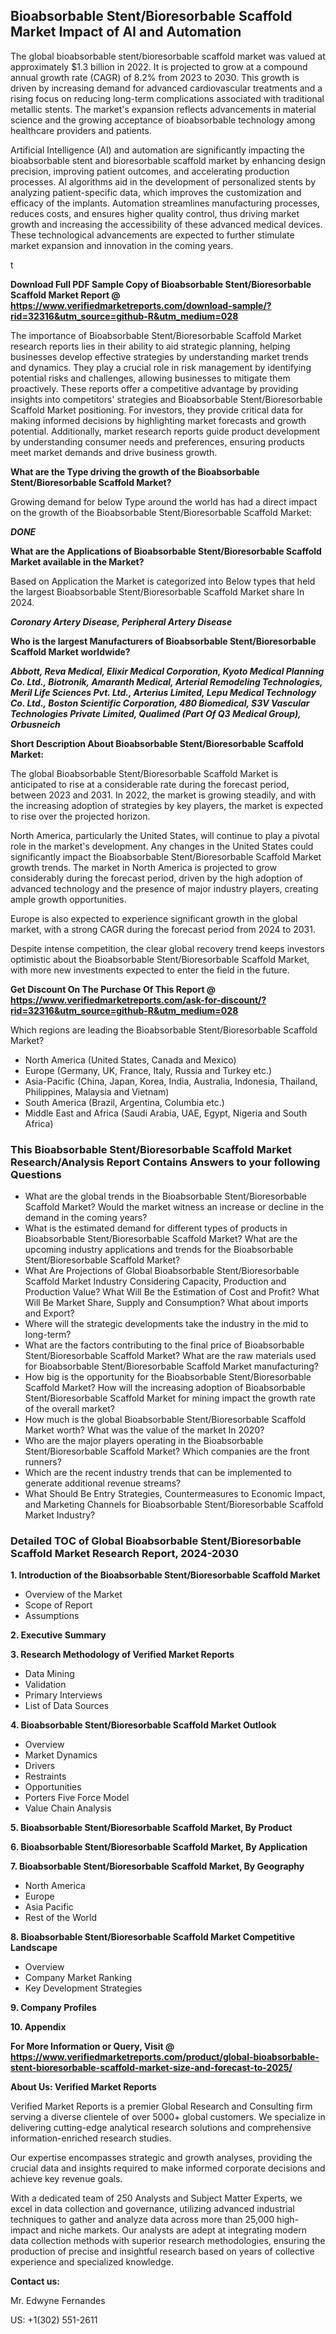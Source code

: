 <h2>Bioabsorbable Stent/Bioresorbable Scaffold Market Impact of AI and Automation</h2><p>The global bioabsorbable stent/bioresorbable scaffold market was valued at approximately $1.3 billion in 2022. It is projected to grow at a compound annual growth rate (CAGR) of 8.2% from 2023 to 2030. This growth is driven by increasing demand for advanced cardiovascular treatments and a rising focus on reducing long-term complications associated with traditional metallic stents. The market's expansion reflects advancements in material science and the growing acceptance of bioabsorbable technology among healthcare providers and patients.</p><p>Artificial Intelligence (AI) and automation are significantly impacting the bioabsorbable stent and bioresorbable scaffold market by enhancing design precision, improving patient outcomes, and accelerating production processes. AI algorithms aid in the development of personalized stents by analyzing patient-specific data, which improves the customization and efficacy of the implants. Automation streamlines manufacturing processes, reduces costs, and ensures higher quality control, thus driving market growth and increasing the accessibility of these advanced medical devices. These technological advancements are expected to further stimulate market expansion and innovation in the coming years.</p>t</p><p id="" class=""><strong>Download Full PDF Sample Copy of Bioabsorbable Stent/Bioresorbable Scaffold Market Report @ <a href="https://www.verifiedmarketreports.com/download-sample/?rid=32316&utm_source=github-R&utm_medium=028" target="_blank">https://www.verifiedmarketreports.com/download-sample/?rid=32316&utm_source=github-R&utm_medium=028</a></strong></p><p>The importance of&nbsp;Bioabsorbable Stent/Bioresorbable Scaffold Market research reports lies in their ability to aid strategic planning, helping businesses develop effective strategies by understanding market trends and dynamics. They play a crucial role in risk management by identifying potential risks and challenges, allowing businesses to mitigate them proactively. These reports offer a competitive advantage by providing insights into competitors' strategies and Bioabsorbable Stent/Bioresorbable Scaffold Market positioning. For investors, they provide critical data for making informed decisions by highlighting market forecasts and growth potential. Additionally, market research reports guide product development by understanding consumer needs and preferences, ensuring products meet market demands and drive business growth.</p><p><strong>What are the&nbsp;Type driving the growth of the Bioabsorbable Stent/Bioresorbable Scaffold Market?</strong></p><p id="" class="">Growing demand for below Type around the world has had a direct impact on the growth of the Bioabsorbable Stent/Bioresorbable Scaffold Market:</p><em><strong>DONE</strong></em></p><strong>What are the&nbsp;Applications&nbsp;of Bioabsorbable Stent/Bioresorbable Scaffold Market available in the Market?</strong></p><p id="" class="">Based on Application the Market is categorized into Below types that held the largest Bioabsorbable Stent/Bioresorbable Scaffold Market share In 2024.</p><em><strong>Coronary Artery Disease, Peripheral Artery Disease</strong></em></p><strong>Who is the largest Manufacturers of Bioabsorbable Stent/Bioresorbable Scaffold Market worldwide?</strong></p><p><em><strong>Abbott, Reva Medical, Elixir Medical Corporation, Kyoto Medical Planning Co. Ltd., Biotronik, Amaranth Medical, Arterial Remodeling Technologies, Meril Life Sciences Pvt. Ltd., Arterius Limited, Lepu Medical Technology Co. Ltd., Boston Scientific Corporation, 480 Biomedical, S3V Vascular Technologies Private Limited, Qualimed (Part Of Q3 Medical Group), Orbusneich</strong></em></p><p id="" class=""><strong>Short Description About Bioabsorbable Stent/Bioresorbable Scaffold Market:</strong></p><p>The global Bioabsorbable Stent/Bioresorbable Scaffold Market is anticipated to rise at a considerable rate during the forecast period, between 2023 and 2031. In 2022, the market is growing steadily, and with the increasing adoption of strategies by key players, the market is expected to rise over the projected horizon.</p><p>North America, particularly the United States, will continue to play a pivotal role in the market's development. Any changes in the United States could significantly impact the Bioabsorbable Stent/Bioresorbable Scaffold Market growth trends. The market in North America is projected to grow considerably during the forecast period, driven by the high adoption of advanced technology and the presence of major industry players, creating ample growth opportunities.</p><p>Europe is also expected to experience significant growth in the global market, with a strong CAGR during the forecast period from 2024 to 2031.</p><p>Despite intense competition, the clear global recovery trend keeps investors optimistic about the Bioabsorbable Stent/Bioresorbable Scaffold Market, with more new investments expected to enter the field in the future.</p><p id="" class=""><strong>Get Discount On The Purchase Of This Report @ <a href="https://www.verifiedmarketreports.com/ask-for-discount/?rid=32316&utm_source=github-R&utm_medium=028" target="_blank">https://www.verifiedmarketreports.com/ask-for-discount/?rid=32316&utm_source=github-R&utm_medium=028</a></strong></p>Which regions are leading the Bioabsorbable Stent/Bioresorbable Scaffold Market?</p><ul><li>North America (United States, Canada and Mexico)</li><li>Europe (Germany, UK, France, Italy, Russia and Turkey etc.)</li><li>Asia-Pacific (China, Japan, Korea, India, Australia, Indonesia, Thailand, Philippines, Malaysia and Vietnam)</li><li>South America (Brazil, Argentina, Columbia etc.)</li><li>Middle East and Africa (Saudi Arabia, UAE, Egypt, Nigeria and South Africa)</li></ul><h3 id="" class="">This Bioabsorbable Stent/Bioresorbable Scaffold Market Research/Analysis Report Contains Answers to your following Questions</h3><ul><li>What are the global trends in the Bioabsorbable Stent/Bioresorbable Scaffold Market? Would the market witness an increase or decline in the demand in the coming years?</li><li>What is the estimated demand for different types of products in Bioabsorbable Stent/Bioresorbable Scaffold Market? What are the upcoming industry applications and trends for the Bioabsorbable Stent/Bioresorbable Scaffold Market?</li><li>What Are Projections of Global Bioabsorbable Stent/Bioresorbable Scaffold Market Industry Considering Capacity, Production and Production Value? What Will Be the Estimation of Cost and Profit? What Will Be Market Share, Supply and Consumption? What about imports and Export?</li><li>Where will the strategic developments take the industry in the mid to long-term?</li><li>What are the factors contributing to the final price of Bioabsorbable Stent/Bioresorbable Scaffold Market? What are the raw materials used for Bioabsorbable Stent/Bioresorbable Scaffold Market manufacturing?</li><li>How big is the opportunity for the Bioabsorbable Stent/Bioresorbable Scaffold Market? How will the increasing adoption of Bioabsorbable Stent/Bioresorbable Scaffold Market for mining impact the growth rate of the overall market?</li><li>How much is the global Bioabsorbable Stent/Bioresorbable Scaffold Market worth? What was the value of the market In 2020?</li><li>Who are the major players operating in the Bioabsorbable Stent/Bioresorbable Scaffold Market? Which companies are the front runners?</li><li>Which are the recent industry trends that can be implemented to generate additional revenue streams?</li><li>What Should Be Entry Strategies, Countermeasures to Economic Impact, and Marketing Channels for Bioabsorbable Stent/Bioresorbable Scaffold Market Industry?</li></ul><h3 id="" class="">Detailed TOC of Global Bioabsorbable Stent/Bioresorbable Scaffold Market Research Report, 2024-2030</h3><p id="" class=""><strong>1. Introduction of the Bioabsorbable Stent/Bioresorbable Scaffold Market</strong></p><ul><li>Overview of the Market</li><li>Scope of Report</li><li>Assumptions</li></ul><p id="" class=""><strong>2. Executive Summary</strong></p><p id="" class=""><strong>3. Research Methodology of Verified Market Reports</strong></p><ul><li>Data Mining</li><li>Validation</li><li>Primary Interviews</li><li>List of Data Sources</li></ul><p id="" class=""><strong>4. Bioabsorbable Stent/Bioresorbable Scaffold Market Outlook</strong></p><ul><li>Overview</li><li>Market Dynamics</li><li>Drivers</li><li>Restraints</li><li>Opportunities</li><li>Porters Five Force Model</li><li>Value Chain Analysis</li></ul><p id="" class=""><strong>5. Bioabsorbable Stent/Bioresorbable Scaffold Market, By Product</strong></p><p id="" class=""><strong>6. Bioabsorbable Stent/Bioresorbable Scaffold Market, By Application</strong></p><p id="" class=""><strong>7. Bioabsorbable Stent/Bioresorbable Scaffold Market, By Geography</strong></p><ul><li>North America</li><li>Europe</li><li>Asia Pacific</li><li>Rest of the World</li></ul><p id="" class=""><strong>8. Bioabsorbable Stent/Bioresorbable Scaffold Market Competitive Landscape</strong></p><ul><li>Overview</li><li>Company Market Ranking</li><li>Key Development Strategies</li></ul><p id="" class=""><strong>9. Company Profiles</strong></p><p id="" class=""><strong>10. Appendix</strong></p><p id="" class=""><strong>For More Information or Query, Visit @ <a href="https://www.verifiedmarketreports.com/product/global-bioabsorbable-stent-bioresorbable-scaffold-market-size-and-forecast-to-2025/" target="_blank">https://www.verifiedmarketreports.com/product/global-bioabsorbable-stent-bioresorbable-scaffold-market-size-and-forecast-to-2025/</a></strong></p><p id="" class=""><strong>About Us: Verified Market Reports</strong></p><p id="" class="">Verified Market Reports is a premier Global Research and Consulting firm serving a diverse clientele of over 5000+ global customers. We specialize in delivering cutting-edge analytical research solutions and comprehensive information-enriched research studies.</p><p id="" class="">Our expertise encompasses strategic and growth analyses, providing the crucial data and insights required to make informed corporate decisions and achieve key revenue goals.</p><p id="" class="">With a dedicated team of 250 Analysts and Subject Matter Experts, we excel in data collection and governance, utilizing advanced industrial techniques to gather and analyze data across more than 25,000 high-impact and niche markets. Our analysts are adept at integrating modern data collection methods with superior research methodologies, ensuring the production of precise and insightful research based on years of collective experience and specialized knowledge.</p><p id="" class=""><strong>Contact us:</strong></p><p id="" class="">Mr. Edwyne Fernandes</p><p id="" class="">US: +1(302) 551-2611</p>